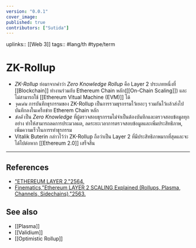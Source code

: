 ```yaml
---
version: "0.0.1"
cover_image:
published: true
contributors: ["Sutida"]
---
```

uplinks:: [[Web 3]]
tags:: #lang/th #type/term

# ZK-Rollup
- *ZK-Rollup* ย่อมาจากคำว่า *Zero Knowledge Rollup* คือ Layer 2 ประเภทหนึ่งที่ [[Blockchain]] ทำงานร่วมกับ Ethereum Chain หลัก([[On-Chain Scaling]]) และไม่สามารถใช้ [[Ethereum Vitual Machine (EVM)]] ได้
- *จุดเด่น* การบันทึกธุรกรรมของ ZK-Rollup เป็นการรวมธุรกรรมไว้เยอะๆ รวมกันไว้เเล้วส่งไปบันทึกลงในเครือข่าย Etherem Chain หลัก
- *ข้อดี* เป็น *Zero Knowledge* ที่ผู้ตรวจสอบธุรกรรมไม่จำเป็นต้องบันทึกและตรวจสอบข้อมูลทุกอย่าง ทำให้สามารถลดการประมวลผล, ลดระยะเวลาการตรวจสอบข้อมูลและเพิ่มประสิทธิภาพ, เพิ่มความเร็วในการรทำธุรกรรม
- Vitalik Buterin กล่าวไว้ว่า ZK-Rollup ถือว่าเป็น Layer 2 ที่มีประสิทธิภาพมากที่สุดและจะได้ไปต่อหาก [[Ethereum 2.0]] เสร็จสิ้น

---
## References
- ["ETHEREUM LAYER 2,"2564.](https://academy.bitcoinaddict.org/what-is-ethereum-layer-2/)
- [Finematics,"Ethereum LAYER 2 SCALING Explained (Rollups, Plasma, Channels, Sidechains),"2563.](https://www.youtube.com/watch?v=BgCgauWVTs0&t=455s)
## See also
- [[Plasma]]
- [[Validium]]
- [[Optimistic Rollup]]
